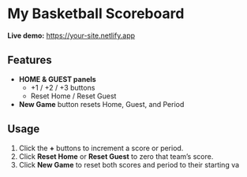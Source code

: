 # My Basketball Scoreboard

**Live demo:** https://your-site.netlify.app

## Features
- **HOME & GUEST panels**  
  - +1 / +2 / +3 buttons  
  - Reset Home / Reset Guest   
- **New Game** button resets Home, Guest, and Period

## Usage
1. Click the **+** buttons to increment a score or period.  
2. Click **Reset Home** or **Reset Guest** to zero that team’s score.  
3. Click **New Game** to reset both scores and period to their starting va


